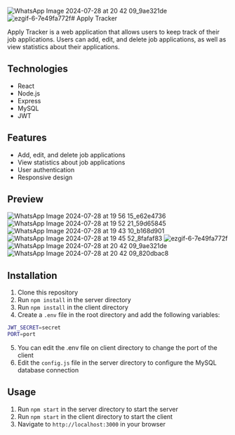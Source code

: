 ![WhatsApp Image 2024-07-28 at 20 42 09_9ae321de](https://github.com/user-attachments/assets/b088e1a8-48c4-47fa-8379-9bce578ebb78)![ezgif-6-7e49fa772f](https://github.com/user-attachments/assets/d13c2da1-229d-4603-8423-eeb20f76cc04)# Apply Tracker

Apply Tracker is a web application that allows users to keep track of their job applications. Users can add, edit, and delete job applications, as well as view statistics about their applications.

## Technologies
- React
- Node.js
- Express
- MySQL
- JWT

## Features
- Add, edit, and delete job applications
- View statistics about job applications
- User authentication
- Responsive design

## Preview
![WhatsApp Image 2024-07-28 at 19 56 15_e62e4736](https://github.com/user-attachments/assets/29dabfcf-d6ef-455c-bb96-388adc0dfdca)
![WhatsApp Image 2024-07-28 at 19 52 21_59d65845](https://github.com/user-attachments/assets/4acdf817-4c1c-4093-b2d1-0cb7631c2df0)
![WhatsApp Image 2024-07-28 at 19 43 10_b168d901](https://github.com/user-attachments/assets/dd6045e0-ae5f-4f5f-8a72-812fcf243e60)
![WhatsApp Image 2024-07-28 at 19 45 52_8fafaf83](https://github.com/user-attachments/assets/f4298331-bbf8-4641-ad13-d647cd4e6926)
![ezgif-6-7e49fa772f](https://github.com/user-attachments/assets/8d63ff30-b6b5-465c-b5b0-6b6f1455c874)
![WhatsApp Image 2024-07-28 at 20 42 09_9ae321de](https://github.com/user-attachments/assets/e7c9070f-f8d0-4f9d-a9a2-2487fa22804c)
![WhatsApp Image 2024-07-28 at 20 42 09_820dbac8](https://github.com/user-attachments/assets/29e93ba0-5d2b-4aca-9916-2970f60bb403)

## Installation
1. Clone this repository
2. Run `npm install` in the server directory
3. Run `npm install` in the client directory
4. Create a `.env` file in the root directory and add the following variables:
```bash
JWT_SECRET=secret
PORT=port
```
5. You can edit the .env file on client directory to change the port of the client
6. Edit the `config.js` file in the server directory to configure the MySQL database connection

## Usage
1. Run `npm start` in the server directory to start the server
2. Run `npm start` in the client directory to start the client
3. Navigate to `http://localhost:3000` in your browser
